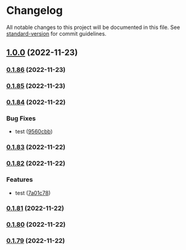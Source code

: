 # Changelog

All notable changes to this project will be documented in this file. See [standard-version](https://github.com/conventional-changelog/standard-version) for commit guidelines.

## [1.0.0](https://github.com/lookeke/feishu_vpn/compare/v0.1.86...v1.0.0) (2022-11-23)

### [0.1.86](https://github.com/lookeke/feishu_vpn/compare/v0.1.85...v0.1.86) (2022-11-23)

### [0.1.85](https://github.com/lookeke/feishu_vpn/compare/v0.1.84...v0.1.85) (2022-11-23)

### [0.1.84](https://github.com/lookeke/feishu_vpn/compare/v0.1.83...v0.1.84) (2022-11-22)


### Bug Fixes

* test ([9560cbb](https://github.com/lookeke/feishu_vpn/commit/9560cbb2be024ecf3dbcfaad2f1fd376d29afdb1))

### [0.1.83](https://github.com/lookeke/feishu_vpn/compare/v0.1.82...v0.1.83) (2022-11-22)

### [0.1.82](https://github.com/lookeke/feishu_vpn/compare/v0.1.81...v0.1.82) (2022-11-22)


### Features

* test ([7a01c78](https://github.com/lookeke/feishu_vpn/commit/7a01c785b6e880231048e60bbbf62d045e0bcf88))

### [0.1.81](https://github.com/lookeke/feishu_vpn/compare/v0.1.80...v0.1.81) (2022-11-22)

### [0.1.80](https://github.com/lookeke/feishu_vpn/compare/v0.1.79...v0.1.80) (2022-11-22)

### [0.1.79](https://github.com/lookeke/feishu_vpn/compare/v0.1.78...v0.1.79) (2022-11-22)
